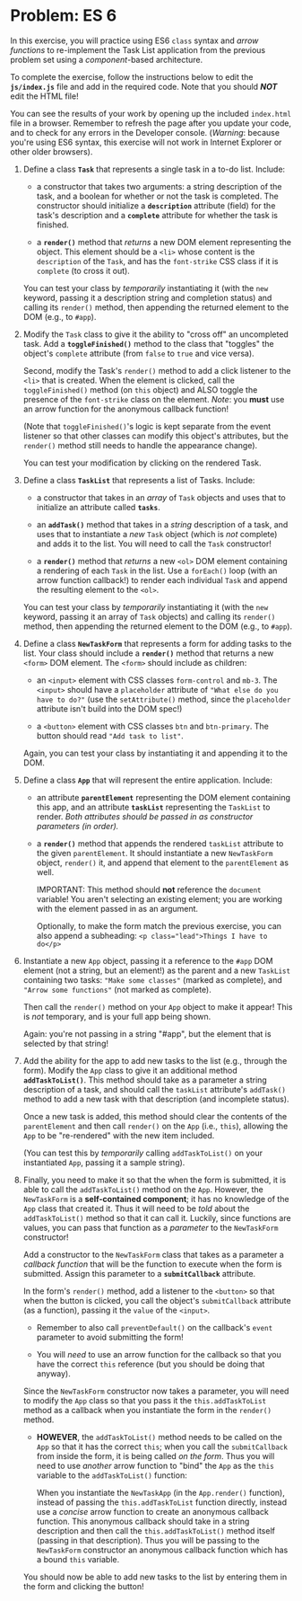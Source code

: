 # Problem: ES 6

In this exercise, you will practice using ES6 `class` syntax and _arrow functions_ to re-implement the Task List application from the previous problem set using a _component_-based architecture.

To complete the exercise, follow the instructions below to edit the **`js/index.js`** file and add in the required code. Note that you should ___NOT___ edit the HTML file!

You can see the results of your work by opening up the included `index.html` file in a browser. Remember to refresh the page after you update your code, and to check for any errors in the Developer console. (_Warning_: because you're using ES6 syntax, this exercise will not work in Internet Explorer or other older browsers).


1. Define a class **`Task`** that represents a single task in a to-do list. Include:

    - a constructor that takes two arguments: a string description of the task, and a boolean for whether or not the task is completed. The constructor should initialize a **`description`** attribute (field) for the task's description and a **`complete`** attribute for whether the task is finished.
  
    - a **`render()`** method that _returns_ a new DOM element representing the object. This element should be a `<li>` whose content is the `description` of the `Task`, and has the `font-strike` CSS class if it is `complete` (to cross it out).

    You can test your class by _temporarily_ instantiating it (with the `new` keyword, passing it a description string and completion status) and calling its `render()` method, then appending the returned element to the DOM (e.g., to `#app`).

2. Modify the `Task` class to give it the ability to "cross off" an uncompleted task. Add a **`toggleFinished()`** method to the class that "toggles" the object's `complete` attribute (from `false` to `true` and vice versa).

    Second, modify the Task's `render()` method to add a click listener to the `<li>` that is created. When the element is clicked, call the `toggleFinished()` method (on `this` object) and ALSO toggle the presence of the `font-strike` class on the element. _Note_: you **must** use an arrow function for the anonymous callback function!

    (Note that `toggleFinished()`'s logic is kept separate from the event listener so that other classes can modify this object's attributes, but the `render()` method still needs to handle the appearance change).

    You can test your modification by clicking on the rendered Task.

3. Define a class **`TaskList`** that represents a list of Tasks. Include:

    - a constructor that takes in an _array_ of `Task` objects and uses that to initialize an attribute called **`tasks`**.
    
    - an **`addTask()`** method that takes in a _string_ description of a task, and uses that to instantiate a _new_ `Task` object (which is _not_ complete) and adds it to the list. You will need to call the `Task` constructor!

    - a **`render()`** method that _returns_ a new `<ol>` DOM element containing a rendering of each `Task` in the list. Use a `forEach()` loop (with an arrow function callback!) to render each individual `Task` and append the resulting element to the `<ol>`.

    You can test your class by _temporarily_ instantiating it (with the `new` keyword, passing it an array of `Task` objects) and calling its `render()` method, then appending the returned element to the DOM (e.g., to `#app`).

4. Define a class **`NewTaskForm`** that represents a form for adding tasks to the list. Your class should include a **`render()`** method that returns a new `<form>` DOM element. The `<form>` should include as children:

    - an `<input>` element with CSS classes `form-control` and `mb-3`. The `<input>` should have a `placeholder` attribute of `"What else do you have to do?"` (use the `setAttribute()` method, since the `placeholder` attribute isn't build into the DOM spec!)

    - a `<button>` element with CSS classes `btn` and `btn-primary`. The button should read `"Add task to list"`.

    Again, you can test your class by instantiating it and appending it to the DOM.

5. Define a class **`App`** that will represent the entire application. Include:

    - an attribute **`parentElement`** representing the DOM element containing this app, and an attribute **`taskList`** representing the `TaskList` to render. _Both attributes should be passed in as constructor parameters (in order)._

    - a **`render()`** method that appends the rendered `taskList` attribute to the given `parentElement`. It should instantiate a new `NewTaskForm` object, `render()` it, and append that element to the `parentElement` as well.

        IMPORTANT: This method should **not** reference the `document` variable! You aren't selecting an existing element; you are working with the element passed in as an argument.

        Optionally, to make the form match the previous exercise, you can also append a subheading:
        `<p class="lead">Things I have to do</p>`

6. Instantiate a new `App` object, passing it a reference to the `#app` DOM element (not a string, but an element!) as the parent and a new `TaskList` containing two tasks: `"Make some classes"` (marked as complete), and `"Arrow some functions"` (not marked as complete).

    Then call the `render()` method on your `App` object to make it appear! This is _not_ temporary, and is your full app being shown.

    Again: you're not passing in a string "#app", but the element that is selected by that string!

7. Add the ability for the app to add new tasks to the list (e.g., through the form). Modify the `App` class to give it an additional method **`addTaskToList()`**. This method should take as a parameter a string description of a task, and should call the `taskList` attribute's `addTask()` method to add a new task with that description (and incomplete status).

    Once a new task is added, this method should clear the contents of the `parentElement` and then call `render()` on the `App` (i.e., `this`), allowing the `App` to be "re-rendered" with the new item included.

    (You can test this by _temporarily_ calling `addTaskToList()` on your instantiated `App`, passing it a sample string).

8. Finally, you need to make it so that the when the form is submitted, it is able to call the `addTaskToList()` method on the `App`. However, the `NewTaskForm` is a **self-contained component**; it has no knowledge of the `App` class that created it. Thus it will need to be _told_ about the `addTaskToList()` method so that it can call it. Luckily, since functions are values, you can pass that function as a _parameter_ to the `NewTaskForm` constructor!

    Add a constructor to the `NewTaskForm` class that takes as a parameter a _callback function_ that will be the function to execute when the form is submitted. Assign this parameter to a **`submitCallback`** attribute.

    In the form's `render()` method, add a listener to the `<button>` so that when the button is clicked, you call the object's `submitCallback` attribute (as a function), passing it the `value` of the `<input>`.

    - Remember to also call `preventDefault()` on the callback's `event` parameter to avoid submitting the form!

    - You will _need_ to use an arrow function for the callback so that you have the correct `this` reference (but you should be doing that anyway).
    
    Since the `NewTaskForm` constructor now takes a parameter, you will need to modify the `App` class so that you pass it the `this.addTaskToList` method as a callback when you instantiate the form in the `render()` method.
    
    - **HOWEVER**, the `addTaskToList()` method needs to be called on the `App` so that it has the correct `this`; when you call the `submitCallback` from inside the form, it is being called _on the form_. Thus you will need to use _another_ arrow function to "bind" the `App` as the `this` variable to the `addTaskToList()` function: 
    
        When you instantiate the `NewTaskApp` (in the `App.render()` function), instead of passing the `this.addTaskToList` function directly, instead use a _concise_ arrow function to create an anonymous callback function. This anonymous callback should take in a string description and then call the `this.addTaskToList()` method itself (passing in that description). Thus you will be passing to the `NewTaskForm` constructor an anonymous callback function which has a bound `this` variable.

    You should now be able to add new tasks to the list by entering them in the form and clicking the button! 
